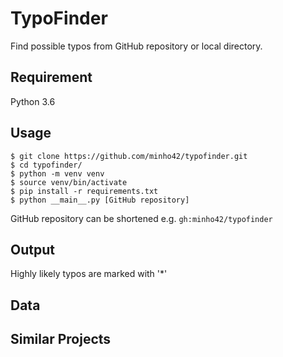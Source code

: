 # TypoFinder

Find possible typos from GitHub repository or local directory.

## Requirement

Python 3.6

## Usage

```
$ git clone https://github.com/minho42/typofinder.git
$ cd typofinder/
$ python -m venv venv
$ source venv/bin/activate
$ pip install -r requirements.txt
$ python __main__.py [GitHub repository]
```

GitHub repository can be shortened e.g. `gh:minho42/typofinder`

## Output

Highly likely typos are marked with '\*'

## Data

## Similar Projects
